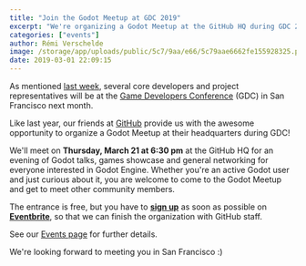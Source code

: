 ```yaml
---
title: "Join the Godot Meetup at GDC 2019"
excerpt: "We're organizing a Godot Meetup at the GitHub HQ during GDC 2019, on Thursday, March 21 at 6:30 pm. Entrance is free and everyone is welcome to attend, but you do need to register beforehand on Eventbrite: https://www.eventbrite.co.uk/e/godot-gdc-meetup-2019-tickets-57554184114"
categories: ["events"]
author: Rémi Verschelde
image: /storage/app/uploads/public/5c7/9aa/e66/5c79aae6662fe155928325.png
date: 2019-03-01 22:09:15
---
```


As mentioned [last week](/article/meet-godot-representatives-gdc-2019), several core developers and project representatives will be at the [Game Developers Conference](https://gdconf.com) (GDC) in San Francisco next month.

Like last year, our friends at [GitHub](https://github.com) provide us with the awesome opportunity to organize a Godot Meetup at their headquarters during GDC!

We'll meet on **Thursday, March 21 at 6:30 pm** at the GitHub HQ for an evening of Godot talks, games showcase and general networking for everyone interested in Godot Engine. Whether you're an active Godot user and just curious about it, you are welcome to come to the Godot Meetup and get to meet other community members.

The entrance is free, but you have to **[sign up](https://www.eventbrite.co.uk/e/godot-gdc-meetup-2019-tickets-57554184114)** as soon as possible on **[Eventbrite](https://www.eventbrite.co.uk/e/godot-gdc-meetup-2019-tickets-57554184114)**, so that we can finish the organization with GitHub staff.

See our [Events page](/events) for further details.

We're looking forward to meeting you in San Francisco :)
